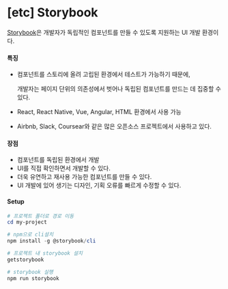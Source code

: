 # [etc] Storybook

[Storybook](<https://storybook.js.org/>)은 개발자가 독립적인 컴포넌트를 만들 수 있도록 지원하는 UI 개발 환경이다. 



#### 특징

- 컴포넌트를 스토리에 올려 고립된 환경에서 테스트가 가능하기 때문에,

  개발자는 페이지 단위의 의존성에서 벗어나 독립된 컴포넌트를 만드는 데 집중할 수 있다.

- React, React Native, Vue, Angular, HTML 환경에서 사용 가능

- Airbnb, Slack, Coursear와 같은 많은 오픈소스 프로젝트에서 사용하고 있다.



#### 장점

- 컴포넌트를 독립된 환경에서 개발
- UI를 직접 확인하면서 개발할 수 있다.
- 더욱 유연하고 재사용 가능한 컴포넌트를 만들 수 있다.
- UI 개발에 있어 생기는 디자인, 기획 오류를 빠르게 수정할 수 있다.



#### Setup

```powershell
# 프로젝트 폴더로 경로 이동
cd my-project
```

```powershell
# npm으로 cli설치
npm install -g @storybook/cli 
```

```powershell
# 프로젝트 내 storybook 설치
getstorybook
```

```powershell
# storybook 실행 
npm run storybook
```

